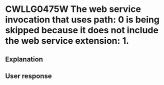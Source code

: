 # CWLLG0475W The web service invocation that uses path: 0 is being skipped because it does not include the web service extension: 1.

## Explanation

## User response